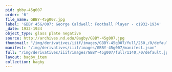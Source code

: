 ```yaml
---
pid: gbby-45g007
order: '6'
file_name: GBBY-45g007.jpg
label: 'GBBY 45G/007: George Caldwell: Football Player - c1932-1934'
_date: 1932-1934
object_type: glass plate negative
source: http://archives.nd.edu/Bagby/GBBY-45g007.jpg
thumbnail: "/img/derivatives/iiif/images/GBBY-45g007/full/250,/0/default.jpg"
manifest: "/img/derivatives/iiif/images/GBBY-45g007/manifest.json"
full: "/img/derivatives/iiif/images/GBBY-45g007/full/1140,/0/default.jpg"
layout: bagby_item
collection: bagby
---
```


